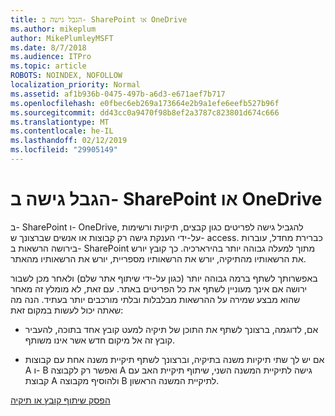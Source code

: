 ```yaml
---
title: הגבל גישה ב- SharePoint או OneDrive
ms.author: mikeplum
author: MikePlumleyMSFT
ms.date: 8/7/2018
ms.audience: ITPro
ms.topic: article
ROBOTS: NOINDEX, NOFOLLOW
localization_priority: Normal
ms.assetid: af1b936b-0475-497b-a6d3-e671aef7b717
ms.openlocfilehash: e0fbec6eb269a173664e2b9a1efe6eefb527b96f
ms.sourcegitcommit: dd43cc0a9470f98b8ef2a3787c823801d674c666
ms.translationtype: MT
ms.contentlocale: he-IL
ms.lasthandoff: 02/12/2019
ms.locfileid: "29905149"
---
```

# <a name="restrict-access-in-sharepoint-or-onedrive"></a>הגבל גישה ב- SharePoint או OneDrive

ב- SharePoint ו- OneDrive, להגביל גישה לפריטים כגון קבצים, תיקיות ורשימות על-ידי הענקת גישה רק קבוצות או אנשים שברצונך ש- access. כברירת מחדל, עוברות בירושה הרשאות ב- SharePoint מתוך למעלה גבוהה יותר בהירארכיה. כך קובץ יורש את הרשאותיו מהתיקיה, יורש את הרשאותיו מספריית, יורש את הרשאותיו מהאתר.
  
באפשרותך לשתף ברמה גבוהה יותר (כגון על-ידי שיתוף אתר שלם) ולאחר מכן לשבור ירושה אם אינך מעוניין לשתף את כל הפריטים באתר. עם זאת, לא מומלץ זה מאחר שהוא מבצע שמירה על ההרשאות מבלבלות ובלתי מורכבים יותר בעתיד. הנה מה שאתה יכול לעשות במקום זאת:
  
- אם, לדוגמה, ברצונך לשתף את התוכן של תיקיה למעט קובץ אחד בתוכה, להעביר קובץ זה אל מיקום חדש אשר אינו משותף.
    
- אם יש לך שתי תיקיות משנה בתיקיה, וברצונך לשתף תיקיית משנה אחת עם קבוצות A ו- B ואפשר רק לקבוצה A גישה לתיקיית המשנה השני, שיתוף תיקיית האב עם קבוצת A ולהוסיף מקבוצה B לתיקיית המשנה הראשון.
    
[הפסק שיתוף קובץ או תיקיה](https://go.microsoft.com/fwlink/?linkid=2008861)
  

